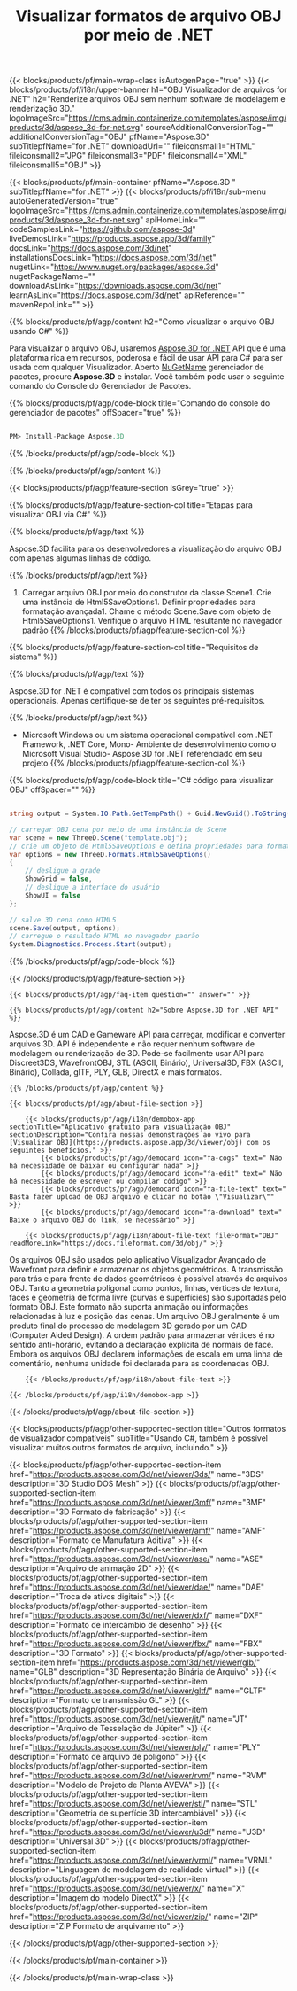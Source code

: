 ﻿---
title: Visualizar formatos de arquivo OBJ por meio de .NET 
weight: 1070
url: /pt/net/viewer/obj/ 
description: C# código-fonte para carregar, renderizar e exibir OBJ documentos em .NET Framework, .NET Core, Mono.
---
{{< blocks/products/pf/main-wrap-class isAutogenPage="true" >}}
{{< blocks/products/pf/i18n/upper-banner h1="OBJ Visualizador de arquivos for .NET" h2="Renderize arquivos OBJ sem nenhum software de modelagem e renderização 3D." logoImageSrc="https://cms.admin.containerize.com/templates/aspose/img/products/3d/aspose_3d-for-net.svg" sourceAdditionalConversionTag="" additionalConversionTag="OBJ" pfName="Aspose.3D" subTitlepfName="for .NET" downloadUrl="" fileiconsmall1="HTML" fileiconsmall2="JPG" fileiconsmall3="PDF" fileiconsmall4="XML" fileiconsmall5="OBJ" >}}

{{< blocks/products/pf/main-container pfName="Aspose.3D " subTitlepfName="for .NET" >}}
{{< blocks/products/pf/i18n/sub-menu autoGeneratedVersion="true" logoImageSrc="https://cms.admin.containerize.com/templates/aspose/img/products/3d/aspose_3d-for-net.svg" apiHomeLink="" codeSamplesLink="https://github.com/aspose-3d" liveDemosLink="https://products.aspose.app/3d/family" docsLink="https://docs.aspose.com/3d/net" installationsDocsLink="https://docs.aspose.com/3d/net" nugetLink="https://www.nuget.org/packages/aspose.3d" nugetPackageName="" downloadAsLink="https://downloads.aspose.com/3d/net" learnAsLink="https://docs.aspose.com/3d/net" apiReference="" mavenRepoLink="" >}}

{{% blocks/products/pf/agp/content h2="Como visualizar o arquivo OBJ usando C#" %}}

 Para visualizar o arquivo OBJ, usaremos
 [Aspose.3D for .NET](https://products.aspose.com/3d/net) 
 API que é uma plataforma rica em recursos, poderosa e fácil de usar API para C# para ser usada com qualquer Visualizador. Aberto
 [NuGetName](https://www.nuget.org/packages/aspose.3d) 
 gerenciador de pacotes, procure
 **Aspose.3D** 
 e instalar. Você também pode usar o seguinte comando do Console do Gerenciador de Pacotes.

{{% blocks/products/pf/agp/code-block title="Comando do console do gerenciador de pacotes" offSpacer="true" %}}

```cs

PM> Install-Package Aspose.3D


```

{{% /blocks/products/pf/agp/code-block %}}

{{% /blocks/products/pf/agp/content %}}

{{< blocks/products/pf/agp/feature-section isGrey="true" >}}

{{% blocks/products/pf/agp/feature-section-col title="Etapas para visualizar OBJ via C#" %}}

{{% blocks/products/pf/agp/text %}}

 Aspose.3D facilita para os desenvolvedores a visualização do arquivo OBJ com apenas algumas linhas de código.

{{% /blocks/products/pf/agp/text %}}

1. Carregar arquivo OBJ por meio do construtor da classe Scene1. Crie uma instância de Html5SaveOptions1. Definir propriedades para formatação avançada1. Chame o método Scene.Save com objeto de Html5SaveOptions1. Verifique o arquivo HTML resultante no navegador padrão
{{% /blocks/products/pf/agp/feature-section-col %}}

{{% blocks/products/pf/agp/feature-section-col title="Requisitos de sistema" %}}

{{% blocks/products/pf/agp/text %}}

 Aspose.3D for .NET é compatível com todos os principais sistemas operacionais. Apenas certifique-se de ter os seguintes pré-requisitos.

{{% /blocks/products/pf/agp/text %}}

- Microsoft Windows ou um sistema operacional compatível com .NET Framework, .NET Core, Mono- Ambiente de desenvolvimento como o Microsoft Visual Studio- Aspose.3D for .NET referenciado em seu projeto
{{% /blocks/products/pf/agp/feature-section-col %}}

{{% blocks/products/pf/agp/code-block title="C# código para visualizar OBJ" offSpacer="" %}}

```cs

string output = System.IO.Path.GetTempPath() + Guid.NewGuid().ToString() + ".html";

// carregar OBJ cena por meio de uma instância de Scene
var scene = new ThreeD.Scene("template.obj");
// crie um objeto de Html5SaveOptions e defina propriedades para formatação
var options = new ThreeD.Formats.Html5SaveOptions()
{
    // desligue a grade
    ShowGrid = false,
    // desligue a interface do usuário
    ShowUI = false
};

// salve 3D cena como HTML5
scene.Save(output, options);
// carregue o resultado HTML no navegador padrão
System.Diagnostics.Process.Start(output);


```

{{% /blocks/products/pf/agp/code-block %}}

{{< /blocks/products/pf/agp/feature-section >}}

    {{< blocks/products/pf/agp/faq-item question="" answer="" >}}
 

<!-- aboutfile Starts -->

    {{% blocks/products/pf/agp/content h2="Sobre Aspose.3D for .NET API" %}}

 Aspose.3D é um CAD e Gameware API para carregar, modificar e converter arquivos 3D. API é independente e não requer nenhum software de modelagem ou renderização de 3D. Pode-se facilmente usar API para Discreet3DS, WavefrontOBJ, STL (ASCII, Binário), Universal3D, FBX (ASCII, Binário), Collada, glTF, PLY, GLB, DirectX e mais formatos. 



    {{% /blocks/products/pf/agp/content %}}

    {{< blocks/products/pf/agp/about-file-section >}}

        {{< blocks/products/pf/agp/i18n/demobox-app sectionTitle="Aplicativo gratuito para visualização OBJ" sectionDescription="Confira nossas demonstrações ao vivo para [Visualizar OBJ](https://products.aspose.app/3d/viewer/obj) com os seguintes benefícios." >}}
            {{< blocks/products/pf/agp/democard icon="fa-cogs" text=" Não há necessidade de baixar ou configurar nada" >}}
            {{< blocks/products/pf/agp/democard icon="fa-edit" text=" Não há necessidade de escrever ou compilar código" >}}
            {{< blocks/products/pf/agp/democard icon="fa-file-text" text=" Basta fazer upload de OBJ arquivo e clicar no botão \"Visualizar\"" >}}
            {{< blocks/products/pf/agp/democard icon="fa-download" text=" Baixe o arquivo OBJ do link, se necessário" >}}

        {{< blocks/products/pf/agp/i18n/about-file-text fileFormat="OBJ" readMoreLink="https://docs.fileformat.com/3d/obj/" >}}
Os arquivos OBJ são usados pelo aplicativo Visualizador Avançado de Wavefront para definir e armazenar os objetos geométricos. A transmissão para trás e para frente de dados geométricos é possível através de arquivos OBJ. Tanto a geometria poligonal como pontos, linhas, vértices de textura, faces e geometria de forma livre (curvas e superfícies) são suportadas pelo formato OBJ. Este formato não suporta animação ou informações relacionadas à luz e posição das cenas. Um arquivo OBJ geralmente é um produto final do processo de modelagem 3D gerado por um CAD (Computer Aided Design). A ordem padrão para armazenar vértices é no sentido anti-horário, evitando a declaração explícita de normais de face. Embora os arquivos OBJ declarem informações de escala em uma linha de comentário, nenhuma unidade foi declarada para as coordenadas OBJ.

        {{< /blocks/products/pf/agp/i18n/about-file-text >}}

    {{< /blocks/products/pf/agp/i18n/demobox-app >}}

{{< /blocks/products/pf/agp/about-file-section >}}

<!-- aboutfile Ends -->

{{< blocks/products/pf/agp/other-supported-section title="Outros formatos de visualizador compatíveis" subTitle="Usando C#, também é possível visualizar muitos outros formatos de arquivo, incluindo." >}}

{{< blocks/products/pf/agp/other-supported-section-item href="https://products.aspose.com/3d/net/viewer/3ds/" name="3DS" description="3D Studio DOS Mesh" >}}
{{< blocks/products/pf/agp/other-supported-section-item href="https://products.aspose.com/3d/net/viewer/3mf/" name="3MF" description="3D Formato de fabricação" >}}
{{< blocks/products/pf/agp/other-supported-section-item href="https://products.aspose.com/3d/net/viewer/amf/" name="AMF" description="Formato de Manufatura Aditiva" >}}
{{< blocks/products/pf/agp/other-supported-section-item href="https://products.aspose.com/3d/net/viewer/ase/" name="ASE" description="Arquivo de animação 2D" >}}
{{< blocks/products/pf/agp/other-supported-section-item href="https://products.aspose.com/3d/net/viewer/dae/" name="DAE" description="Troca de ativos digitais" >}}
{{< blocks/products/pf/agp/other-supported-section-item href="https://products.aspose.com/3d/net/viewer/dxf/" name="DXF" description="Formato de intercâmbio de desenho" >}}
{{< blocks/products/pf/agp/other-supported-section-item href="https://products.aspose.com/3d/net/viewer/fbx/" name="FBX" description="3D Formato" >}}
{{< blocks/products/pf/agp/other-supported-section-item href="https://products.aspose.com/3d/net/viewer/glb/" name="GLB" description="3D Representação Binária de Arquivo" >}}
{{< blocks/products/pf/agp/other-supported-section-item href="https://products.aspose.com/3d/net/viewer/gltf/" name="GLTF" description="Formato de transmissão GL" >}}
{{< blocks/products/pf/agp/other-supported-section-item href="https://products.aspose.com/3d/net/viewer/jt/" name="JT" description="Arquivo de Tesselação de Júpiter" >}}
{{< blocks/products/pf/agp/other-supported-section-item href="https://products.aspose.com/3d/net/viewer/ply/" name="PLY" description="Formato de arquivo de polígono" >}}
{{< blocks/products/pf/agp/other-supported-section-item href="https://products.aspose.com/3d/net/viewer/rvm/" name="RVM" description="Modelo de Projeto de Planta AVEVA" >}}
{{< blocks/products/pf/agp/other-supported-section-item href="https://products.aspose.com/3d/net/viewer/stl/" name="STL" description="Geometria de superfície 3D intercambiável" >}}
{{< blocks/products/pf/agp/other-supported-section-item href="https://products.aspose.com/3d/net/viewer/u3d/" name="U3D" description="Universal 3D" >}}
{{< blocks/products/pf/agp/other-supported-section-item href="https://products.aspose.com/3d/net/viewer/vrml/" name="VRML" description="Linguagem de modelagem de realidade virtual" >}}
{{< blocks/products/pf/agp/other-supported-section-item href="https://products.aspose.com/3d/net/viewer/x/" name="X" description="Imagem do modelo DirectX" >}}
{{< blocks/products/pf/agp/other-supported-section-item href="https://products.aspose.com/3d/net/viewer/zip/" name="ZIP" description="ZIP Formato de arquivamento" >}}

{{< /blocks/products/pf/agp/other-supported-section >}}

{{< /blocks/products/pf/main-container >}}
    
{{< /blocks/products/pf/main-wrap-class >}}